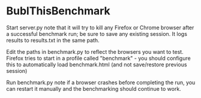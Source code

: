 BublThisBenchmark
=================
Start server.py 
	note that it will try to kill any Firefox or Chrome browser after a 
	successful benchmark run; be sure to save any existing session. It 
	logs results to results.txt in the same path.

Edit the paths in benchmark.py to reflect the browsers you want to test.
Firefox tries to start in a profile called "benchmark" - you should 
configure this to automatically load benchmark.html (and not save/restore 
previous session)

Run benchmark.py
	note if a browser crashes before completing the run, you can restart
	it manually and the benchmarking should continue to work.

